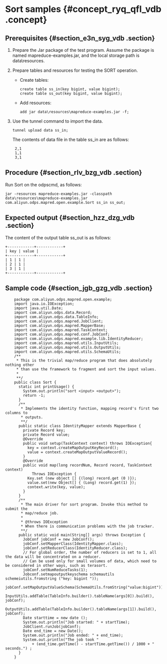 # Sort samples {#concept_ryq_qfl_vdb .concept}

## Prerequisites {#section_e3n_syg_vdb .section}

1.  Prepare the Jar package of the test program. Assume the package is named mapreduce-examples.jar, and the local storage path is data\\resources.
2.  Prepare tables and resources for testing the SORT operation.
    -   Create tables:

        ```
        create table ss_in(key bigint, value bigint);
        create table ss_out(key bigint, value bigint);
        ```

    -   Add resources:

        ```
        add jar data\resources\mapreduce-examples.jar -f;
        ```

3.  Use the tunnel command to import the data.

    ```
    tunnel upload data ss_in;
    ```

    The contents of data file in the table ss\_in are as follows:

    ```
     2,1
     1,1
     3,1
    ```


## Procedure {#section_rlv_bzg_vdb .section}

Run Sort on the odpscmd, as follows:

```
jar -resources mapreduce-examples.jar -classpath data\resources\mapreduce-examples.jar
com.aliyun.odps.mapred.open.example.Sort ss_in ss_out;
```

## Expected output {#section_hzz_dzg_vdb .section}

The content of the output table ss\_out is as follows:

```
+------------+------------+
| key | value |
+------------+------------+
| 1 | 1 |
| 2 | 1 |
| 3 | 1 |
+------------+------------+
```

## Sample code {#section_jgb_gzg_vdb .section}

```
    package com.aliyun.odps.mapred.open.example;
    import java.io.IOException;
    import java.util.Date;
    import com.aliyun.odps.data.Record;
    import com.aliyun.odps.data.TableInfo;
    import com.aliyun.odps.mapred.JobClient;
    import com.aliyun.odps.mapred.MapperBase;
    import com.aliyun.odps.mapred.TaskContext;
    import com.aliyun.odps.mapred.conf.JobConf;
    import com.aliyun.odps.mapred.example.lib.IdentityReducer;
    import com.aliyun.odps.mapred.utils.InputUtils;
    import com.aliyun.odps.mapred.utils.OutputUtils;
    import com.aliyun.odps.mapred.utils.SchemaUtils;
    /**
     * This is the trivial map/reduce program that does absolutely nothing other
     * than use the framework to fragment and sort the input values.
     *
     **/
    public class Sort {
      static int printUsage() {
        System.out.println("sort <input> <output>");
        return -1;
      }
      /**
       * Implements the identity function, mapping record's first two columns to
       * outputs.
       **/
      public static class IdentityMapper extends MapperBase {
        private Record key;
        private Record value;
        @Override
        public void setup(TaskContext context) throws IOException{
          key = context.createMapOutputKeyRecord();
          value = context.createMapOutputValueRecord();
        }
        @Override
        public void map(long recordNum, Record record, TaskContext context)
            Throws IOException {
          Key.set (new object [] {(long) record.get (0 )});
          value.set(new Object[] { (Long) record.get(1) });
          context.write(key, value);
        }
      }
      /**
       * The main driver for sort program. Invoke this method to submit the
       * map/reduce job.
       *
       * @throws IOException
       * When there is communication problems with the job tracker.
       **/
      public static void main(String[] args) throws Exception {
        JobConf jobConf = new JobConf();
        jobConf.setMapperClass(IdentityMapper.class);
        jobConf.setReducerClass(IdentityReducer.class);
        // For global order, the number of reducers is set to 1, all the data will be concentrated on a reducer.
        // Can be used only for small volumes of data, which need to be considered in other ways, such as terasort.
        jobConf.setNumReduceTasks(1);
        Jobconf.setmapoutputkeyschema schemautils schemeiutils.fromstring ("key: bigint "));
        jobConf.setMapOutputValueSchema(SchemaUtils.fromString("value:bigint"));
        InputUtils.addTable(TableInfo.builder().tableName(args[0]).build(), jobConf);
        OutputUtils.addTable(TableInfo.builder().tableName(args[1]).build(), jobConf);
        Date starttime = new date ();
        System.out.println("Job started: " + startTime);
        JobClient.runJob(jobConf);
        Date end_time = new Date();
        System.out.println("Job ended: " + end_time);
        System.out.println("The job took "
            + (end_time.getTime() - startTime.getTime()) / 1000 + " seconds.") ;
      }
    }

```

